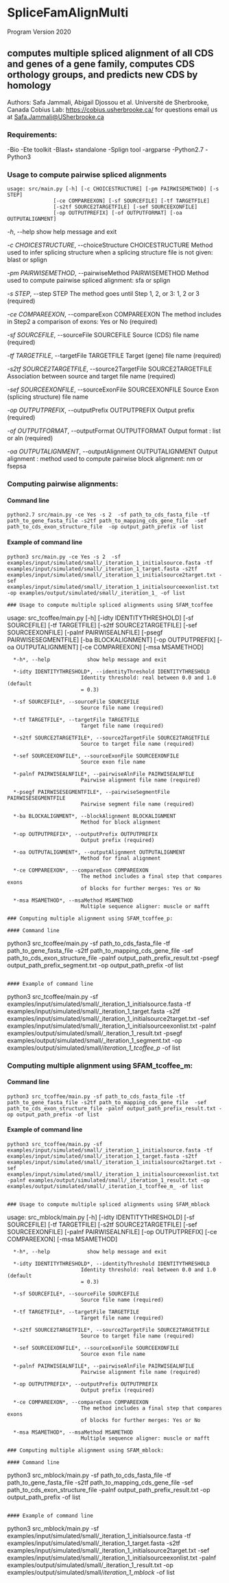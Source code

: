# SpliceFamAlignMulti
Program Version 2020

computes multiple spliced alignment of all CDS and genes of a gene family, computes CDS orthology groups, and predicts new CDS by homology
----------------------------------------------------------------

Authors: Safa Jammali, Abigail Djossou et al.
Université de Sherbrooke, Canada
Cobius Lab:  https://cobius.usherbrooke.ca/
for questions email us at Safa.Jammali@USherbrooke.ca


### Requirements:

-Bio
-Ete toolkit
-Blast+ standalone
-Splign tool
-argparse
-Python2.7
-Python3


### Usage to compute pairwise spliced alignments
```
usage: src/main.py [-h] [-c CHOICESTRUCTURE] [-pm PAIRWISEMETHOD] [-s STEP]
               [-ce COMPAREEXON] [-sf SOURCEFILE] [-tf TARGETFILE]
               [-s2tf SOURCE2TARGETFILE] [-sef SOURCEEXONFILE]
               [-op OUTPUTPREFIX] [-of OUTPUTFORMAT] [-oa OUTPUTALIGNMENT]

```
  *-h*, --help            show help message and exit

  *-c CHOICESTRUCTURE*, --choiceStructure CHOICESTRUCTURE
                        Method used to infer splicing structure when a
                        splicing structure file is not given: blast or splign

  *-pm PAIRWISEMETHOD*, --pairwiseMethod PAIRWISEMETHOD
                        Method used to compute pairwise spliced alignment: sfa
                        or splign

  *-s STEP*, --step STEP  The method goes until Step 1, 2, or 3: 1, 2 or 3
                        (required)

  *-ce COMPAREEXON*, --compareExon COMPAREEXON
                        The method includes in Step2 a comparison of exons:
                        Yes or No (required)

  *-sf SOURCEFILE*, --sourceFile SOURCEFILE
                        Source (CDS) file name (required)

  *-tf TARGETFILE*, --targetFile TARGETFILE
                        Target (gene) file name (required)

  *-s2tf SOURCE2TARGETFILE*, --source2TargetFile SOURCE2TARGETFILE
                        Association between source and target file name
                        (required)

  *-sef SOURCEEXONFILE*, --sourceExonFile SOURCEEXONFILE
                        Source Exon (splicing structure) file name

  *-op OUTPUTPREFIX*, --outputPrefix OUTPUTPREFIX
                        Output prefix (required)

  *-of OUTPUTFORMAT*, --outputFormat OUTPUTFORMAT
                        Output format : list or aln (required)

  *-oa OUTPUTALIGNMENT*, --outputAlignment OUTPUTALIGNMENT
                        Output alignment : method used to compute pairwise
                        block alignment: nm or fsepsa

### Computing pairwise alignments: 

#### Command line

```
python2.7 src/main.py -ce Yes -s 2  -sf path_to_cds_fasta_file -tf path_to_gene_fasta_file -s2tf path_to_mapping_cds_gene_file  -sef path_to_cds_exon_structure_file  -op output_path_prefix -of list 
```

#### Example of command line
```
python3 src/main.py -ce Yes -s 2  -sf examples/input/simulated/small/_iteration_1_initialsource.fasta -tf examples/input/simulated/small/_iteration_1_target.fasta -s2tf examples/input/simulated/small/_iteration_1_initialsource2target.txt -sef examples/input/simulated/small/_iteration_1_initialsourceexonlist.txt -op examples/output/simulated/small/_iteration_1_ -of list
 
### Usage to compute multiple spliced alignments using SFAM_tcoffee
```
usage: src_tcoffee/main.py [-h] [-idty IDENTITYTHRESHOLD] [-sf SOURCEFILE]
               [-tf TARGETFILE] [-s2tf SOURCE2TARGETFILE]
               [-sef SOURCEEXONFILE] [-palnf PAIRWISEALNFILE]
               [-psegf PAIRWISESEGMENTFILE] [-ba BLOCKALIGNMENT]
               [-op OUTPUTPREFIX] [-oa OUTPUTALIGNMENT] [-ce COMPAREEXON]
               [-msa MSAMETHOD]

```
  *-h*, --help            show help message and exit

  *-idty IDENTITYTHRESHOLD*, --identityThreshold IDENTITYTHRESHOLD
                        Identity threshold: real between 0.0 and 1.0 (default
                        = 0.3)

  *-sf SOURCEFILE*, --sourceFile SOURCEFILE
                        Source file name (required)

  *-tf TARGETFILE*, --targetFile TARGETFILE
                        Target file name (required)

  *-s2tf SOURCE2TARGETFILE*, --source2TargetFile SOURCE2TARGETFILE
                        Source to target file name (required)

  *-sef SOURCEEXONFILE*, --sourceExonFile SOURCEEXONFILE
                        Source exon file name

  *-palnf PAIRWISEALNFILE*, --pairwiseAlnFile PAIRWISEALNFILE
                        Pairwise alignment file name (required)

  *-psegf PAIRWISESEGMENTFILE*, --pairwiseSegmentFile PAIRWISESEGMENTFILE
                        Pairwise segment file name (required)

  *-ba BLOCKALIGNMENT*, --blockAlignment BLOCKALIGNMENT
                        Method for block alignment

  *-op OUTPUTPREFIX*, --outputPrefix OUTPUTPREFIX
                        Output prefix (required)

  *-oa OUTPUTALIGNMENT*, --outputAlignment OUTPUTALIGNMENT
                        Method for final alignment

  *-ce COMPAREEXON*, --compareExon COMPAREEXON
                        The method includes a final step that compares exons
                        of blocks for further merges: Yes or No

  *-msa MSAMETHOD*, --msaMethod MSAMETHOD
                        Multiple sequence aligner: muscle or mafft

### Computing multiple alignment using SFAM_tcoffee_p: 

#### Command line

```
python3 src_tcoffee/main.py -sf path_to_cds_fasta_file -tf path_to_gene_fasta_file -s2tf path_to_mapping_cds_gene_file  -sef path_to_cds_exon_structure_file -palnf output_path_prefix_result.txt -psegf output_path_prefix_segment.txt -op output_path_prefix -of list 
```

#### Example of command line
```
python3 src_tcoffee/main.py -sf examples/input/simulated/small/_iteration_1_initialsource.fasta -tf examples/input/simulated/small/_iteration_1_target.fasta -s2tf examples/input/simulated/small/_iteration_1_initialsource2target.txt -sef examples/input/simulated/small/_iteration_1_initialsourceexonlist.txt -palnf examples/output/simulated/small/_iteration_1_result.txt -psegf examples/output/simulated/small/_iteration_1_segment.txt -op examples/output/simulated/small/_iteration_1_tcoffee_p_ -of list

### Computing multiple alignment using SFAM_tcoffee_m: 

#### Command line

```
python3 src_tcoffee/main.py -sf path_to_cds_fasta_file -tf path_to_gene_fasta_file -s2tf path_to_mapping_cds_gene_file  -sef path_to_cds_exon_structure_file -palnf output_path_prefix_result.txt -op output_path_prefix -of list 
```

#### Example of command line
```
python3 src_tcoffee/main.py -sf examples/input/simulated/small/_iteration_1_initialsource.fasta -tf examples/input/simulated/small/_iteration_1_target.fasta -s2tf examples/input/simulated/small/_iteration_1_initialsource2target.txt -sef examples/input/simulated/small/_iteration_1_initialsourceexonlist.txt -palnf examples/output/simulated/small/_iteration_1_result.txt -op examples/output/simulated/small/_iteration_1_tcoffee_m_ -of list

 
### Usage to compute multiple spliced alignments using SFAM_mblock
```
usage: src_mblock/main.py [-h] [-idty IDENTITYTHRESHOLD]
               [-sf SOURCEFILE] [-tf TARGETFILE] [-s2tf SOURCE2TARGETFILE]
               [-sef SOURCEEXONFILE] [-palnf PAIRWISEALNFILE]
               [-op OUTPUTPREFIX] [-ce COMPAREEXON] [-msa MSAMETHOD]

```
  *-h*, --help            show help message and exit

  *-idty IDENTITYTHRESHOLD*, --identityThreshold IDENTITYTHRESHOLD
                        Identity threshold: real between 0.0 and 1.0 (default
                        = 0.3)

  *-sf SOURCEFILE*, --sourceFile SOURCEFILE
                        Source file name (required)

  *-tf TARGETFILE*, --targetFile TARGETFILE
                        Target file name (required)

  *-s2tf SOURCE2TARGETFILE*, --source2TargetFile SOURCE2TARGETFILE
                        Source to target file name (required)

  *-sef SOURCEEXONFILE*, --sourceExonFile SOURCEEXONFILE
                        Source exon file name

  *-palnf PAIRWISEALNFILE*, --pairwiseAlnFile PAIRWISEALNFILE
                        Pairwise alignment file name (required)

  *-op OUTPUTPREFIX*, --outputPrefix OUTPUTPREFIX
                        Output prefix (required)

  *-ce COMPAREEXON*, --compareExon COMPAREEXON
                        The method includes a final step that compares exons
                        of blocks for further merges: Yes or No

  *-msa MSAMETHOD*, --msaMethod MSAMETHOD
                        Multiple sequence aligner: muscle or mafft

### Computing multiple alignment using SFAM_mblock: 

#### Command line

```
python3 src_mblock/main.py -sf path_to_cds_fasta_file -tf path_to_gene_fasta_file -s2tf path_to_mapping_cds_gene_file  -sef path_to_cds_exon_structure_file -palnf output_path_prefix_result.txt -op output_path_prefix -of list 
```

#### Example of command line
```
python3 src_mblock/main.py -sf examples/input/simulated/small/_iteration_1_initialsource.fasta -tf examples/input/simulated/small/_iteration_1_target.fasta -s2tf examples/input/simulated/small/_iteration_1_initialsource2target.txt -sef examples/input/simulated/small/_iteration_1_initialsourceexonlist.txt -palnf examples/output/simulated/small/_iteration_1_result.txt -op examples/output/simulated/small/_iteration_1_mblock_ -of list